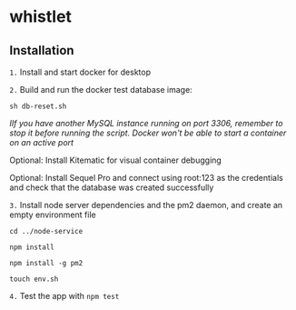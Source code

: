 # whistlet

## Installation

`1.` Install and start docker for desktop

`2.` Build and run the docker test database image:
```
sh db-reset.sh

```
*IIf you have another MySQL instance running on port 3306, remember to stop it before running the script. Docker won't be able to start a container on an active port*

Optional: Install Kitematic for visual container debugging

Optional: Install Sequel Pro and connect using root:123 as the credentials and check that the database was created successfully

`3.` Install node server dependencies and the pm2 daemon, and create an empty environment file
```
cd ../node-service

npm install

npm install -g pm2

touch env.sh
```

`4.` Test the app with `npm test`
